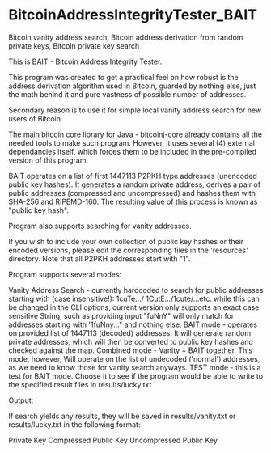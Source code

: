 # BitcoinAddressIntegrityTester_BAIT
Bitcoin vanity address search, Bitcoin address derivation from random private keys, Bitcoin private key search

This is BAIT - Bitcoin Address Integrity Tester.
 
This program was created to get a practical feel on how robust is the address derivation algorithm used in Bitcoin, 
guarded by nothing else, just the math behind it and pure vastness of possible number of addresses.

Secondary reason is to use it for simple local vanity address search for new users of Bitcoin.
 

The main bitcoin core library for Java - bitcoinj-core already contains all the needed tools to make such
program. However, it uses several (4) external dependancies itself, which forces them to be included in the pre-compiled
version of this program.
 
BAIT operates on a list of first 1447113 P2PKH type addresses (unencoded public key hashes). It generates a random
private address, derives a pair of public addresses (compressed and uncompressed) and hashes them with SHA-256 and 
RIPEMD-160. The resulting value of this process is known as "public key hash". 
 
Program also supports searching for vanity addresses.
 
If you wish to include your own collection of public key hashes or their encoded versions, please edit the corresponding
files in the 'resources' directory. Note that all P2PKH addresses start with "1".
 
Program supports several modes:
 
Vanity Address Search - currently hardcoded to search for public addresses starting with (case insensitive!): 1cuTe.../
 				1CutE.../1cute/...etc.
				while this can be changed in the CLI options, current version only supports an exact case sensitive String,
 				such as providing input "fuNnY" will only match for addresses starting with '1fuNny..." and nothing else.
 BAIT mode - operates on provided list of 1447113 (decoded) addresses. It will generate random private addresses,
 				which will then be converted to public key hashes and checked against the map.
 Combined mode - Vanity + BAIT together. This mode, however, Will operate on the list of undecoded ('normal') addresses, 
  				as we need to know those for vanity search anyways.
 TEST mode - this is a test for BAIT mode. Choose it to see if the program would be able to write to the specified result
  				files in results/lucky.txt
  				
Output:
  
 If search yields any results, they will be saved in results/vanity.txt or results/lucky.txt in the following format:
  
 Private Key <space> Compressed Public Key <space> Uncompressed Public Key
  	 